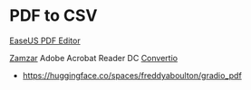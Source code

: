 # PDF to CSV
[EaseUS PDF Editor](https://jp.easeus.com/pdf-editor/index.html)

[Zamzar](https://www.zamzar.com/)
Adobe Acrobat Reader DC
[Convertio](https://convertio.co/ja/)

- https://huggingface.co/spaces/freddyaboulton/gradio_pdf